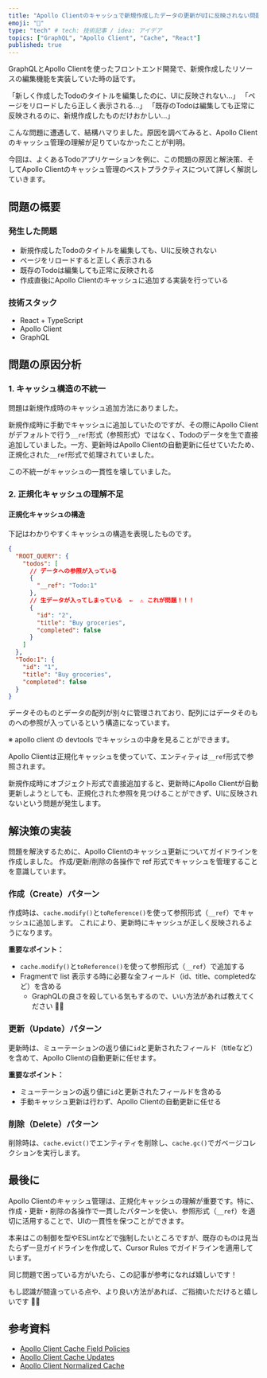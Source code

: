 ```yaml
---
title: "Apollo Clientのキャッシュで新規作成したデータの更新がUIに反映されない問題の解決法"
emoji: "🐛"
type: "tech" # tech: 技術記事 / idea: アイデア
topics: ["GraphQL", "Apollo Client", "Cache", "React"]
published: true
---
```


GraphQLとApollo Clientを使ったフロントエンド開発で、新規作成したリソースの編集機能を実装していた時の話です。

「新しく作成したTodoのタイトルを編集したのに、UIに反映されない...」
「ページをリロードしたら正しく表示される...」
「既存のTodoは編集しても正常に反映されるのに、新規作成したものだけおかしい...」

こんな問題に遭遇して、結構ハマりました。原因を調べてみると、Apollo Clientのキャッシュ管理の理解が足りていなかったことが判明。

今回は、よくあるTodoアプリケーションを例に、この問題の原因と解決策、そしてApollo Clientのキャッシュ管理のベストプラクティスについて詳しく解説していきます。

## 問題の概要

### 発生した問題
- 新規作成したTodoのタイトルを編集しても、UIに反映されない
- ページをリロードすると正しく表示される
- 既存のTodoは編集しても正常に反映される
- 作成直後にApollo Clientのキャッシュに追加する実装を行っている

### 技術スタック
- React + TypeScript
- Apollo Client
- GraphQL

## 問題の原因分析

### 1. キャッシュ構造の不統一

問題は新規作成時のキャッシュ追加方法にありました。

新規作成時に手動でキャッシュに追加していたのですが、その際にApollo Clientがデフォルトで行う`__ref`形式（参照形式）ではなく、Todoのデータを生で直接追加していました。一方、更新時はApollo Clientの自動更新に任せていたため、正規化された`__ref`形式で処理されていました。

この不統一がキャッシュの一貫性を壊していました。

### 2. 正規化キャッシュの理解不足

#### 正規化キャッシュの構造

下記はわかりやすくキャッシュの構造を表現したものです。

```json
{
  "ROOT_QUERY": {
    "todos": [
      // データへの参照が入っている
      {
        "__ref": "Todo:1"
      },
      // 生データが入ってしまっている  ←  ⚠️ これが問題！！！
      {
        "id": "2",
        "title": "Buy groceries",
        "completed": false
      }
    ]
  },
  "Todo:1": {
    "id": "1",
    "title": "Buy groceries",
    "completed": false
  }
}
```

データそのものとデータの配列が別々に管理されており、配列にはデータそのものへの参照が入っているという構造になっています。

※ apollo client の devtools でキャッシュの中身を見ることができます。

Apollo Clientは正規化キャッシュを使っていて、エンティティは`__ref`形式で参照されます。

新規作成時にオブジェクト形式で直接追加すると、更新時にApollo Clientが自動更新しようとしても、正規化された参照を見つけることができず、UIに反映されないという問題が発生します。


## 解決策の実装

問題を解決するために、Apollo Clientのキャッシュ更新についてガイドラインを作成しました。
作成/更新/削除の各操作で ref 形式でキャッシュを管理することを意識しています。

### 作成（Create）パターン

作成時は、`cache.modify()`と`toReference()`を使って参照形式（`__ref`）でキャッシュに追加します。
これにより、更新時にキャッシュが正しく反映されるようになります。

**重要なポイント：**
- `cache.modify()`と`toReference()`を使って参照形式（`__ref`）で追加する
- Fragmentで list 表示する時に必要な全フィールド（id、title、completedなど）を含める
  - GraphQLの良さを殺している気もするので、いい方法があれば教えてください 🙇‍♂️

### 更新（Update）パターン

更新時は、ミューテーションの返り値に`id`と更新されたフィールド（titleなど）を含めて、Apollo Clientの自動更新に任せます。

**重要なポイント：**
- ミューテーションの返り値に`id`と更新されたフィールドを含める
- 手動キャッシュ更新は行わず、Apollo Clientの自動更新に任せる

### 削除（Delete）パターン

削除時は、`cache.evict()`でエンティティを削除し、`cache.gc()`でガベージコレクションを実行します。

## 最後に

Apollo Clientのキャッシュ管理は、正規化キャッシュの理解が重要です。特に、作成・更新・削除の各操作で一貫したパターンを使い、参照形式（`__ref`）を適切に活用することで、UIの一貫性を保つことができます。

本来はこの制御を型やESLintなどで強制したいところですが、既存のものは見当たらず一旦ガイドラインを作成して、Cursor Rules でガイドラインを適用しています。

同じ問題で困っている方がいたら、この記事が参考になれば嬉しいです！

もし認識が間違っている点や、より良い方法があれば、ご指摘いただけると嬉しいです 🙇‍♂️

## 参考資料

- [Apollo Client Cache Field Policies](https://www.apollographql.com/docs/react/caching/cache-field-behavior/)
- [Apollo Client Cache Updates](https://www.apollographql.com/docs/react/caching/cache-interaction/)
- [Apollo Client Normalized Cache](https://www.apollographql.com/docs/react/caching/overview/#normalized-cache) 
